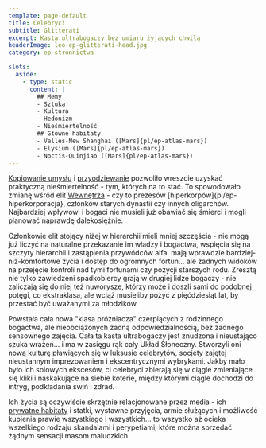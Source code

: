 ```yaml
---
template: page-default
title: Celebryci
subtitle: Glitterati
excerpt: Kasta ultrabogaczy bez umiaru żyjących chwilą
headerImage: leo-ep-glitterati-head.jpg
category: ep-stronnictwa

slots:
  aside:
    - type: static
      content: |
        ## Memy
        - Sztuka
        - Kultura
        - Hedonizm
        - Nieśmiertelność
        ## Główne habitaty
        - Valles-New Shanghai ([Mars]{pl/ep-atlas-mars})
        - Elysium ([Mars]{pl/ep-atlas-mars})
        - Noctis-Quinjiao ([Mars]{pl/ep-atlas-mars})
---
```

[Kopiowanie umysłu](#) i [przyodziewanie](#) pozwoliło wreszcie uzyskać praktyczną nieśmiertelność - tym, których na to stać. To spowodowało zmianę wśród elit [Wewnętrza](#) - czy to prezesów [hiperkorpów]{pl/ep-hiperkorporacja}, członków starych dynastii czy innych oligarchów. Najbardziej wpływowi i bogaci nie musieli już obawiać się śmierci i mogli planować naprawdę dalekosiężnie. 

Członkowie elit stojący niżej w hierarchii mieli mniej szczęścia - nie mogą już liczyć na naturalne przekazanie im władzy i bogactwa, wspięcia się na szczyty hierarchii i zastąpienia przywódców alfa. mają wprawdzie bardziej-niż-komfortowe życia i dostęp do ogromnych fortun... ale żadnych widoków na przejęcie kontroli nad tymi fortunami czy pozycji starszych rodu. Zresztą nie tylko zawiedzeni spadkobiercy grają w drugiej lidze bogaczy - nie zaliczają się do niej też nuworysze, którzy może i doszli sami do podobnej potęgi, co ekstraklasa, ale wciąż musieliby pożyć z pięćdziesiąt lat, by przestać być uważanymi za młodzików.

Powstała cała nowa "klasa próżniacza" czerpiących z rodzinnego bogactwa, ale nieobciążonych żadną odpowiedzialnością, bez żadnego sensownego zajęcia. Cała ta kasta ultrabogaczy jest znudzona i nieustająco szuka wrażeń... i ma w zasięgu rąk cały Układ Słoneczny. Stworzyli oni nową kulturę pławiących się w luksusie celebrytów, socjety zajętej nieustannym imprezowaniem i ekscentrycznymi wybrykami. Jakby mało było ich solowych ekscesów, ci celebryci zbierają się w ciągle zmieniające się kliki i naskakujące na siebie koterie, między którymi ciągle dochodzi do intryg, podkładania świń i zdrad.

Ich życia są oczywiście skrzętnie relacjonowane przez media - ich [prywatne habitaty](#) i statki, wystawne przyjęcia, armie służących i możliwość kupienia prawie wszystkiego i wszystkich... to wszystko aż ocieka wszelkiego rodzaju skandalami i perypetiami, które można sprzedać żądnym sensacji masom maluczkich.
